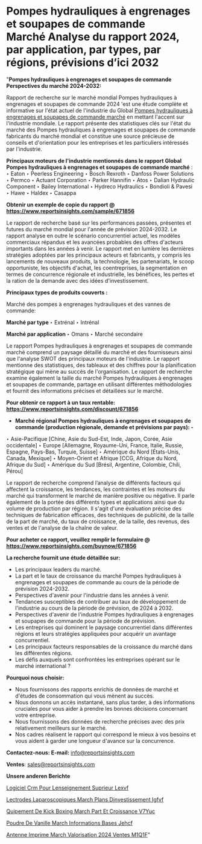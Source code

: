 # Pompes hydrauliques à engrenages et soupapes de commande Marché Analyse du rapport 2024, par application, par types, par régions, prévisions d’ici 2032

"<strong>Pompes hydrauliques à engrenages et soupapes de commande Perspectives du marché 2024-2032:</strong>

Rapport de recherche sur le marché mondial Pompes hydrauliques à engrenages et soupapes de commande 2024 'est une étude complète et informative sur l'état actuel de l'industrie du Global <a href=https://www.reportsinsights.com/sample/671856>Pompes hydrauliques à engrenages et soupapes de commande marché</a> en mettant l'accent sur l'industrie mondiale. Le rapport présente des statistiques clés sur l'état du marché des Pompes hydrauliques à engrenages et soupapes de commande fabricants du marché mondial et constitue une source précieuse de conseils et d'orientation pour les entreprises et les particuliers intéressés par l'industrie.

<strong>Principaux moteurs de l'industrie mentionnés dans le rapport Global Pompes hydrauliques à engrenages et soupapes de commande marché</strong> :
‣ Eaton
‣ Peerless Engineering
‣ Bosch Rexroth
‣ Danfoss Power Solutions
‣ Permco
‣ Actuant Corporation
‣ Parker Hannifin
‣ Atos
‣ Dalian Hydraulic Component
‣ Bailey International
‣ Hydreco Hydraulics
‣ Bondioli & Pavesi
‣ Hawe
‣ Haldex
‣ Casappa

<strong>Obtenir un exemple de copie du rapport @ <a href=https://www.reportsinsights.com/sample/671856>https://www.reportsinsights.com/sample/671856</a></strong>

Le rapport de recherche basé sur les performances passées, présentes et futures du marché mondial pour l'année de prévision 2024-2032. Le rapport analyse en outre le scénario concurrentiel actuel, les modèles commerciaux répandus et les avancées probables des offres d'acteurs importants dans les années à venir. Le rapport met en lumière les dernières stratégies adoptées par les principaux acteurs et fabricants, y compris les lancements de nouveaux produits, la technologie, les partenariats, le scoop opportuniste, les objectifs d'achat, les coentreprises, la segmentation en termes de concurrence régionale et industrielle, les bénéfices, les pertes et la ration de la demande avec des idées d'investissement.

<strong>Principaux types de produits couverts :</strong>

Marché des pompes à engrenages hydrauliques et des vannes de commande:

<strong>Marché par type </strong>
‣ Extrénal
‣ Intrénal

<strong>Marché par application </strong>
‣ Omans
‣ Marché secondaire

Le rapport Pompes hydrauliques à engrenages et soupapes de commande marché comprend un paysage détaillé du marché et des fournisseurs ainsi que l'analyse SWOT des principaux moteurs de l'industrie. Le rapport mentionne des statistiques, des tableaux et des chiffres pour la planification stratégique qui mène au succès de l'organisation. Le rapport de recherche examine également la taille du marché Pompes hydrauliques à engrenages et soupapes de commande, partage en utilisant différentes méthodologies et fournit des informations précises et détaillées sur le marché.

<strong>Pour obtenir ce rapport à un taux rentable: <a href=https://www.reportsinsights.com/discount/671856>https://www.reportsinsights.com/discount/671856</a></strong>
<ul>
  <li><strong>Marché régional Pompes hydrauliques à engrenages et soupapes de commande (production régionale, demande et prévisions par pays): -</strong></li>
</ul>
‣ Asie-Pacifique [Chine, Asie du Sud-Est, Inde, Japon, Corée, Asie occidentale]
‣ Europe [Allemagne, Royaume-Uni, France, Italie, Russie, Espagne, Pays-Bas, Turquie, Suisse]
‣ Amérique du Nord [États-Unis, Canada, Mexique]
‣ Moyen-Orient et Afrique [CCG, Afrique du Nord, Afrique du Sud]
‣ Amérique du Sud [Brésil, Argentine, Colombie, Chili, Pérou]

Le rapport de recherche comprend l’analyse de différents facteurs qui affectent la croissance, les tendances, les contraintes et les moteurs du marché qui transforment le marché de manière positive ou négative. Il parle également de la portée des différents types et applications ainsi que du volume de production par région. Il s'agit d'une évaluation précise des techniques de fabrication efficaces, des techniques de publicité, de la taille de la part de marché, du taux de croissance, de la taille, des revenus, des ventes et de l'analyse de la chaîne de valeur.

<strong>Pour acheter ce rapport, veuillez remplir le formulaire @   <a href=https://www.reportsinsights.com/buynow/671856>https://www.reportsinsights.com/buynow/671856</a></strong>

<strong>La recherche fournit une étude détaillée sur:</strong>
<ul>
  <li>Les principaux leaders du marché.</li>
  <li>La part et le taux de croissance du marché Pompes hydrauliques à engrenages et soupapes de commande au cours de la période de prévision 2024-2032.</li>
  <li>Perspectives d'avenir pour l'industrie dans les années à venir.</li>
  <li>Tendances susceptibles de contribuer au taux de développement de l'industrie au cours de la période de prévision, de 2024 à 2032.</li>
  <li>Perspectives d'avenir de l'industrie Pompes hydrauliques à engrenages et soupapes de commande pour la période de prévision.</li>
  <li>Les entreprises qui dominent le paysage concurrentiel dans différentes régions et leurs stratégies appliquées pour acquérir un avantage concurrentiel.</li>
  <li>Les principaux facteurs responsables de la croissance du marché dans les différentes régions.</li>
  <li>Les défis auxquels sont confrontées les entreprises opérant sur le marché international ?</li>
</ul>
<strong>Pourquoi nous choisir:</strong>
<ul>
  <li>Nous fournissons des rapports enrichis de données de marché et d'études de consommation qui vous mènent au succès.</li>
  <li>Nous donnons un accès instantané, sans plus tarder, à des informations cruciales pour vous aider à prendre les bonnes décisions concernant votre entreprise.</li>
  <li>Nous fournissons des données de recherche précises avec des prix relativement meilleurs sur le marché.</li>
  <li>Nos cadres réalisent le rapport qui correspond le mieux à vos besoins et vous aident à garder une longueur d'avance sur la concurrence.</li>
</ul>
<strong>Contactez-nous:
</strong><strong>E-mail:</strong> <a href=mailto:info@reportsinsights.com>info@reportsinsights.com</a>

<strong>Ventes</strong>: <a href=mailto:sales@reportsinsights.com>sales@reportsinsights.com</a>

<strong>Unsere anderen Berichte</strong>

<a href=https://www.linkedin.com/pulse/logiciel-crm-pour-lenseignement-sup%C3%A9rieur-lexvf/>Logiciel Crm Pour Lenseignement Suprieur Lexvf</a>

<a href=https://www.linkedin.com/pulse/%C3%A9lectrodes-laparoscopiques-march%C3%A9-plans-dinvestissement-igfvf/>Lectrodes Laparoscopiques March Plans Dinvestissement Igfvf</a>

<a href=https://www.linkedin.com/pulse/%C3%A9quipement-de-kick-boxing-march%C3%A9-part-et-croissance-v7yuc/>Quipement De Kick Boxing March Part Et Croissance V7Yuc</a>

<a href=https://www.linkedin.com/pulse/poudre-de-vanille-march%C3%A9-informations-bas%C3%A9es-jehcf/>Poudre De Vanille March Informations Bases Jehcf</a>

<a href=https://www.linkedin.com/pulse/antenne-imprim%C3%A9e-march%C3%A9-valorisation-2024-ventes-m1q1f/>Antenne Imprime March Valorisation 2024 Ventes M1Q1F</a>"
